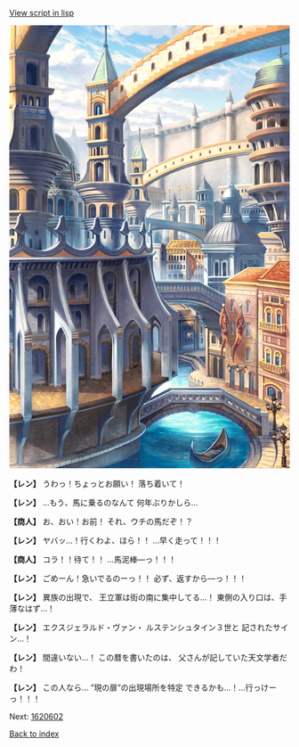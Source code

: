 [View script in lisp](../scripts/1620502.txt)

![006_town2.png](../images/backgrounds/006_town2.png)

**【レン】**
うわっ！ちょっとお願い！
落ち着いて！

**【レン】**
…もう、馬に乗るのなんて
何年ぶりかしら…

**【商人】**
お、おい！お前！
それ、ウチの馬だぞ！？

**【レン】**
ヤバッ…！行くわよ、ほら！！
…早く走って！！！

**【商人】**
コラ！！待て！！
…馬泥棒―っ！！！

**【レン】**
ごめーん！急いでるのーっ！！
必ず、返すから―っ！！！

**【レン】**
異族の出現で、
王立軍は街の南に集中してる…！
東側の入り口は、手薄なはず…！

**【レン】**
エクスジェラルド・ヴァン・
ルステンシュタイン３世と
記されたサイン…！

**【レン】**
間違いない…！
この暦を書いたのは、
父さんが記していた天文学者だわ！

**【レン】**
この人なら…
“現の扉”の出現場所を特定
できるかも…！…行っけーっ！！！

Next: [1620602](1620602.md)

[Back to index](index.md)
